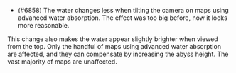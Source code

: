 - (#6858) The water changes less when tilting the camera on maps using advanced water absorption. The effect was too big before, now it looks more reasonable.

This change also makes the water appear slightly brighter when viewed from the top. Only the handful of maps using advanced water absorption are affected, and they can compensate by increasing the abyss height. The vast majority of maps are unaffected.